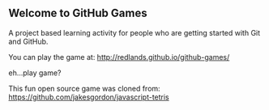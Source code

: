 ## Welcome to GitHub Games

A project based learning activity for people who are getting started with Git and GitHub.

You can play the game at: http://redlands.github.io/github-games/

eh...play game?

This fun open source game was cloned from: https://github.com/jakesgordon/javascript-tetris
